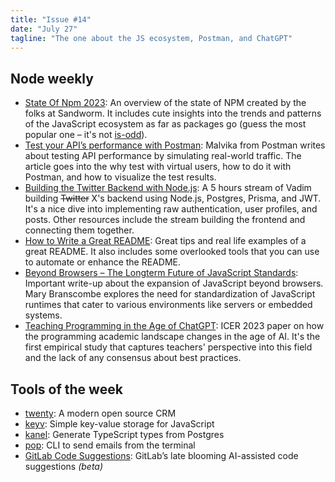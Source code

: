 ```yaml
---
title: "Issue #14"
date: "July 27"
tagline: "The one about the JS ecosystem, Postman, and ChatGPT"
---
```


## Node weekly

- [State Of Npm 2023](https://dub.sh/3HIVGMY): An overview of the state of NPM created by the folks at Sandworm. It includes cute insights into the trends and patterns of the JavaScript ecosystem as far as packages go (guess the most popular one – it's not [is-odd](https://dub.sh/ERF6840)). 
- [Test your API’s performance with Postman](https://dub.sh/5qr7Zr1): Malvika from Postman writes about testing API performance by simulating real-world traffic. The article goes into the why test with virtual users, how to do it with Postman, and how to visualize the test results.
- [Building the Twitter Backend with Node.js](https://dub.sh/n6Dfkak): A 5 hours stream of Vadim building ~~Twitter~~ X's backend using Node.js, Postgres, Prisma, and JWT. It's a nice dive into implementing raw authentication, user profiles, and posts. Other resources include the stream building the frontend and connecting them together. 
- [How to Write a Great README](https://dub.sh/7mYumrV): Great tips and real life examples of a great README. It also includes some overlooked tools that you can use to automate or enhance the README.
- [Beyond Browsers – The Longterm Future of JavaScript Standards](https://dub.sh/WdfsW9F): Important write-up about the expansion of JavaScript beyond browsers. Mary Branscombe explores the need for standardization of JavaScript runtimes that cater to various environments like servers or embedded systems.
- [Teaching Programming in the Age of ChatGPT](https://dub.sh/t1su0dR): ICER 2023 paper on how the programming academic landscape changes in the age of AI. It's the first empirical study that captures teachers' perspective into this field and the lack of any consensus about best practices.

## Tools of the week

- [twenty](https://dub.sh/EQC6o6p): A modern open source CRM
- [keyv](https://dub.sh/kRY8ODx): Simple key-value storage for JavaScript
- [kanel](https://dub.sh/np2vopw): Generate TypeScript types from Postgres
- [pop](https://dub.sh/vscGlK4): CLI to send emails from the terminal
- [GitLab Code Suggestions](https://dub.sh/S9ADRoI): GitLab’s late blooming AI-assisted code suggestions _(beta)_
